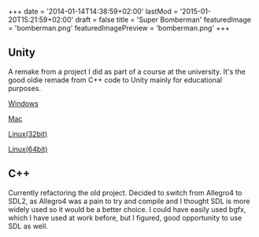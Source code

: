 +++
date = '2014-01-14T14:38:59+02:00'
lastMod = '2015-01-20T15:21:59+02:00'
draft = false
title = 'Super Bomberman'
featuredImage = 'bomberman.png'
featuredImagePreview = 'bomberman.png'
+++

## Unity

A remake from a project I did as part of a course at the university. It's the good oldie remade from C++ code to Unity mainly for educational purposes.

[Windows](https://drive.google.com/file/d/1twSpNqg-r5gRC3CSbnrX4P-41F7xiAow/view?usp=sharing)

[Mac](https://drive.google.com/file/d/1eRYJZTveU59-LlGSExJOAoVaiyoy33xO/view?usp=sharing)

[Linux(32bit)](https://drive.google.com/file/d/1Kas9R_eoimQjtuQ5UpNaYezj3NMd9sYK/view?usp=sharing)

[Linux(64bit)](https://drive.google.com/file/d/1p_J0vwcQvhOktueuhRUtgu8ukCbU3JdF/view?usp=sharing)

## C++

Currently refactoring the old project. Decided to switch from Allegro4 to SDL2, as Allegro4 was a pain to try and compile and I thought SDL is more widely used
so it would be a better choice. I could have easily used bgfx, which I have used at work before, but I figured, good opportunity to use SDL as well.
